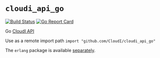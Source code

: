 `cloudi_api_go`
===============

[![Build Status](https://travis-ci.org/CloudI/cloudi_api_go.png)](https://travis-ci.org/CloudI/cloudi_api_go) [![Go Report Card](https://goreportcard.com/badge/github.com/CloudI/cloudi_api_go?maxAge=3600)](https://goreportcard.com/report/github.com/CloudI/cloudi_api_go)

Go [CloudI API](http://cloudi.org/api.html#1_Intro)

Use as a remote import path `import "github.com/CloudI/cloudi_api_go"`

The `erlang` package is available [separately](https://github.com/okeuday/erlang_go).
